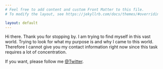 ```yaml
---
# Feel free to add content and custom Front Matter to this file.
# To modify the layout, see https://jekyllrb.com/docs/themes/#overriding-theme-defaults

layout: default
---
```


Hi there. Thank you for stopping by. I am trying to find myself in this vast world. Trying to look for what my purpose is and why I came to this world.  Therefore I cannot give you my contact information right now since this task requires a lot of concentration. 

If you want, please follow me [@Twitter](https://twitter.com/Muhammad_Anfal).
